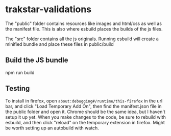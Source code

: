 # trakstar-validations

The "public" folder contains resources like images and html/css as well as the manifest file. This is also where esbuild places the builds of the js files.

The "src" folder contains all the js originals.  Running esbuild will create a minified bundle and place these files in public/build

## Build the JS bundle
npm run build

## Testing
To install in firefox, open `about:debugging#/runtime/this-firefox` in the url bar, and click "Load Temporary Add On", then find the manifest.json file in the public folder and open it. Chrome should be the same idea, but I haven't setup it up yet.
When you make changes to the code, be sure to rebuild with esbuild, and then click "reload" on the temporary extension in firefox. Might be worth setting up an autobuild with watch.
